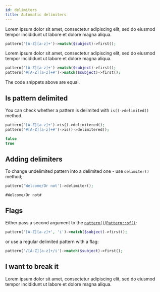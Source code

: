 ```yaml
---
id: delimiters
title: Automatic delimiters
---
```


Lorem ipsum dolor sit amet, consectetur adipiscing elit, sed do eiusmod tempor incididunt ut labore et dolore magna aliqua. 

```php
pattern('[A-Z][a-z]+')->match($subject)->first();
```

Lorem ipsum dolor sit amet, consectetur adipiscing elit, sed do eiusmod tempor incididunt ut labore et dolore magna aliqua. 

```php
pattern('[A-Z][a-z]+')->match($subject)->first();
pattern('#[A-Z][a-z]+#')->match($subject)->first();
```

The code snippets above are equal.

## Is pattern delimited

You can check whether a pattern is delimited with `is()->delimited()` method.

<!--DOCUSAURUS_CODE_TABS-->
<!--T-Regx-->
```php
pattern('[A-Z][a-z]+')->is()->delimitered();
pattern('#[A-Z][a-z]+#')->is()->delimitered();
```
<!--END_DOCUSAURUS_CODE_TABS-->
<!--T-Regx:{multiline-return}-->
<!--Result-Value-->

```php
false
true
```
<!--Result-Value:{multiline-return}-->

## Adding delimiters

To change undelimited pattern into a delimited one - use `delimiter()` method;

<!--DOCUSAURUS_CODE_TABS-->
<!--T-Regx-->
```php
pattern('Welcome/Or not')->delimiter();
```
<!--END_DOCUSAURUS_CODE_TABS-->
<!--T-Regx:{echo-at(0)}-->
<!--Result-Output-->

```text
#Welcome/Or not#
```

## Flags

Either pass a second argument to the [`pattern()`](introduction.md#entry-points)/[`Pattern::of()`](introduction.md#entry-points):

```php
pattern('[A-Z][a-z]+', 'i')->match($subject)->first();
```

or use a regular delimited pattern with a flag:

```php
pattern('/[A-Z][a-z]+/i')->match($subject)->first();
```

## I want to break it

Lorem ipsum dolor sit amet, consectetur adipiscing elit, sed do eiusmod tempor incididunt ut labore et dolore magna aliqua.